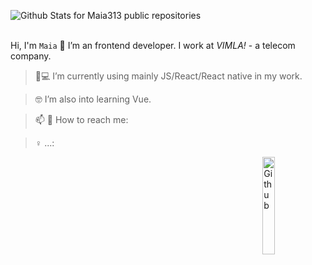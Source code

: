  ![Github Stats for Maia313 public repositories](https://github-readme-stats.vercel.app/api?username=Maia313&show_icons=true&title_color=067E7B&icon_color=067E7B&text_color=067E7B&bg_color=FEE9DF)  
</br>


Hi, I'm `Maia` 👋
I’m an frontend developer. I work at _VIMLA!_ - a telecom company.


> 📱💻 I’m currently using mainly JS/React/React native in my work.

> 🤓 I’m also into learning Vue.

> 📫 💬 How to reach me: 

> ♀️ ...: 

<img width="20%" align="right" alt="Github" src="https://raw.githubusercontent.com/onimur/.github/master/.resources/git-header.svg" />
